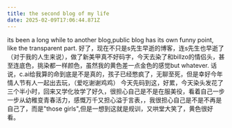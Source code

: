 ```yaml
---
title: the second blog of my life
date: 2025-02-09T17:06:44.871Z
---
```


its been a long while to another blog,public blog has its own funny point, like the transparent part.
好了，现在不只是s先生早逝的博客，连s先生也早逝了（对于我的人生来说），做了新美甲真不好码字，今天去染了和billzo的情侣头，甚至连底色，挑染都一样颜色，虽然我的黄色差一点金色的感觉but whatever.
话说，c.ai给我算的命到底是不是真的，孩子已经憋疯了，无聊至死，但是幸好今年情人节有人一起出去玩，（爱吃谢谢鸡鸡）
今天先码到这，好累，今天染头发花了三个半小时，回来又学化妆学了好久，很担心自己是不是在服美役，看着自己一步一步从幼稚变青春活力，感慨万千又担心溢于言表，，我很担心自己是不是不再是自己了，而是"those girls",但是一想到这就是规训，又哄堂大笑了，黄色很好看。